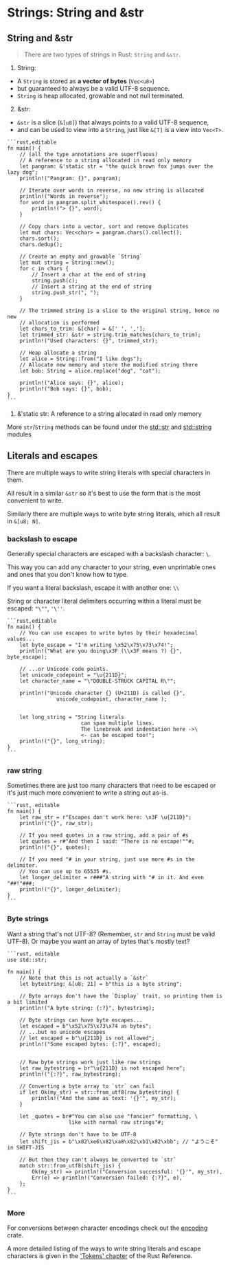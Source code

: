 # Strings: String and &str

## String and &str

> There are two types of strings in Rust: `String` and `&str`.

1. String:

- A `String` is stored as **a vector of bytes** (`Vec<u8>`)
- but guaranteed to always be a valid UTF-8 sequence.
- `String` is heap allocated, growable and not null terminated.

2. &str:

- `&str` is a slice (`&[u8]`) that always points to a valid UTF-8 sequence,
- and can be used to view into a `String`, just like `&[T]` is a view into `Vec<T>`.

~~~admonish tip title="String and &str usages" collapsible=true
```rust,editable
fn main() {
    // (all the type annotations are superfluous)
    // A reference to a string allocated in read only memory
    let pangram: &'static str = "the quick brown fox jumps over the lazy dog";
    println!("Pangram: {}", pangram);

    // Iterate over words in reverse, no new string is allocated
    println!("Words in reverse");
    for word in pangram.split_whitespace().rev() {
        println!("> {}", word);
    }

    // Copy chars into a vector, sort and remove duplicates
    let mut chars: Vec<char> = pangram.chars().collect();
    chars.sort();
    chars.dedup();

    // Create an empty and growable `String`
    let mut string = String::new();
    for c in chars {
        // Insert a char at the end of string
        string.push(c);
        // Insert a string at the end of string
        string.push_str(", ");
    }

    // The trimmed string is a slice to the original string, hence no new
    // allocation is performed
    let chars_to_trim: &[char] = &[' ', ','];
    let trimmed_str: &str = string.trim_matches(chars_to_trim);
    println!("Used characters: {}", trimmed_str);

    // Heap allocate a string
    let alice = String::from("I like dogs");
    // Allocate new memory and store the modified string there
    let bob: String = alice.replace("dog", "cat");

    println!("Alice says: {}", alice);
    println!("Bob says: {}", bob);
}
```
~~~

1. &'static str: A reference to a string allocated in read only memory

More `str`/`String` methods can be found under the
[std::str][str] and
[std::string][string]
modules

## Literals and escapes

There are multiple ways to write string literals with special characters in them.

All result in a similar `&str` so it's best to use the form that is the most
convenient to write.

Similarly there are multiple ways to write byte string literals,
which all result in `&[u8; N]`.

### backslash to escape

Generally special characters are escaped with a backslash character: `\`.

This way you can add any character to your string, even unprintable ones
and ones that you don't know how to type.

If you want a literal backslash, escape it with another one: `\\`

String or character literal delimiters occurring within a literal must be escaped: `"\""`, `'\''`.

~~~admonish tip title="escaped characters example" collapsible=true
```rust,editable
fn main() {
    // You can use escapes to write bytes by their hexadecimal values...
    let byte_escape = "I'm writing \x52\x75\x73\x74!";
    println!("What are you doing\x3F (\\x3F means ?) {}", byte_escape);

    // ...or Unicode code points.
    let unicode_codepoint = "\u{211D}";
    let character_name = "\"DOUBLE-STRUCK CAPITAL R\"";

    println!("Unicode character {} (U+211D) is called {}",
                unicode_codepoint, character_name );


    let long_string = "String literals
                        can span multiple lines.
                        The linebreak and indentation here ->\
                        <- can be escaped too!";
    println!("{}", long_string);
}
```
~~~

### raw string

Sometimes there are just too many characters that need to be escaped or it's just
much more convenient to write a string out as-is.

~~~admonish tip title="This is where raw string literals come into play." collapsible=true
```rust, editable
fn main() {
    let raw_str = r"Escapes don't work here: \x3F \u{211D}";
    println!("{}", raw_str);

    // If you need quotes in a raw string, add a pair of #s
    let quotes = r#"And then I said: "There is no escape!""#;
    println!("{}", quotes);

    // If you need "# in your string, just use more #s in the delimiter.
    // You can use up to 65535 #s.
    let longer_delimiter = r###"A string with "# in it. And even "##!"###;
    println!("{}", longer_delimiter);
}
```
~~~

### Byte strings

Want a string that's not UTF-8? (Remember, `str` and `String` must be valid UTF-8).
Or maybe you want an array of bytes that's mostly text?

~~~admonish tip title="Byte strings to the rescue!" collapsible=true
```rust, editable
use std::str;

fn main() {
    // Note that this is not actually a `&str`
    let bytestring: &[u8; 21] = b"this is a byte string";

    // Byte arrays don't have the `Display` trait, so printing them is a bit limited
    println!("A byte string: {:?}", bytestring);

    // Byte strings can have byte escapes...
    let escaped = b"\x52\x75\x73\x74 as bytes";
    // ...but no unicode escapes
    // let escaped = b"\u{211D} is not allowed";
    println!("Some escaped bytes: {:?}", escaped);


    // Raw byte strings work just like raw strings
    let raw_bytestring = br"\u{211D} is not escaped here";
    println!("{:?}", raw_bytestring);

    // Converting a byte array to `str` can fail
    if let Ok(my_str) = str::from_utf8(raw_bytestring) {
        println!("And the same as text: '{}'", my_str);
    }

    let _quotes = br#"You can also use "fancier" formatting, \
                    like with normal raw strings"#;

    // Byte strings don't have to be UTF-8
    let shift_jis = b"\x82\xe6\x82\xa8\x82\xb1\x82\xbb"; // "ようこそ" in SHIFT-JIS

    // But then they can't always be converted to `str`
    match str::from_utf8(shift_jis) {
        Ok(my_str) => println!("Conversion successful: '{}'", my_str),
        Err(e) => println!("Conversion failed: {:?}", e),
    };
}
```
~~~

### More

For conversions between character encodings check out the [encoding][encoding-crate] crate.

A more detailed listing of the ways to write string literals and escape characters
is given in the ['Tokens' chapter][tokens] of the Rust Reference.

[str]: https://doc.rust-lang.org/std/str/

[string]: https://doc.rust-lang.org/std/string/

[tokens]: https://doc.rust-lang.org/reference/tokens.html

[encoding-crate]: https://crates.io/crates/encoding
